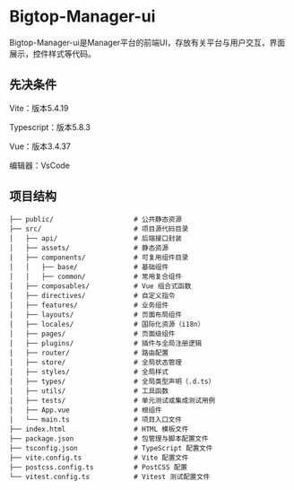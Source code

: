<!---
   Licensed to the Apache Software Foundation (ASF) under one or more
   contributor license agreements.  See the NOTICE file distributed with
   this work for additional information regarding copyright ownership.
   The ASF licenses this file to You under the Apache License, Version 2.0
   (the "License"); you may not use this file except in compliance with
   the License.  You may obtain a copy of the License at

       http://www.apache.org/licenses/LICENSE-2.0

   Unless required by applicable law or agreed to in writing, software
   distributed under the License is distributed on an "AS IS" BASIS,
   WITHOUT WARRANTIES OR CONDITIONS OF ANY KIND, either express or implied.
   See the License for the specific language governing permissions and
   limitations under the License.
--->

# Bigtop-Manager-ui

Bigtop-Manager-ui是Manager平台的前端UI，存放有关平台与用户交互，界面展示，控件样式等代码。

## 先决条件

Vite：版本5.4.19

Typescript：版本5.8.3

Vue：版本3.4.37

编辑器：VsCode

## 项目结构

```plaintext
├── public/                    # 公共静态资源
├── src/                       # 项目源代码目录
│   ├── api/                   # 后端接口封装
│   ├── assets/                # 静态资源
│   ├── components/            # 可复用组件目录
│   │   ├── base/              # 基础组件
│   │   ├── common/            # 常用复合组件
│   ├── composables/           # Vue 组合式函数
│   ├── directives/            # 自定义指令
│   ├── features/              # 业务组件
│   ├── layouts/               # 页面布局组件
│   ├── locales/               # 国际化资源（i18n）
│   ├── pages/                 # 页面级组件
│   ├── plugins/               # 插件与全局注册逻辑
│   ├── router/                # 路由配置
│   ├── store/                 # 全局状态管理
│   ├── styles/                # 全局样式
│   ├── types/                 # 全局类型声明（.d.ts）
│   ├── utils/                 # 工具函数
│   ├── tests/                 # 单元测试或集成测试用例
│   ├── App.vue                # 根组件
│   └── main.ts                # 项目入口文件
├── index.html                 # HTML 模板文件
├── package.json               # 包管理与脚本配置文件
├── tsconfig.json              # TypeScript 配置文件
├── vite.config.ts             # Vite 配置文件
├── postcss.config.ts          # PostCSS 配置
└── vitest.config.ts           # Vitest 测试配置文件
```
